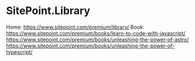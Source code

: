 # SitePoint.Library
Home: https://www.sitepoint.com/premium/library/ Book: https://www.sitepoint.com/premium/books/learn-to-code-with-javascript/ https://www.sitepoint.com/premium/books/unleashing-the-power-of-astro/ https://www.sitepoint.com/premium/books/unleashing-the-power-of-typescript/
